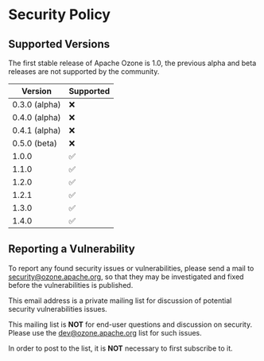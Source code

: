 # Security Policy

## Supported Versions

The first stable release of Apache Ozone is 1.0, the previous alpha and beta releases are not supported by the community.

| Version       | Supported          |
|---------------| ------------------ |
| 0.3.0 (alpha) | :x:                |
| 0.4.0 (alpha) | :x:                |
| 0.4.1 (alpha) | :x:                |
| 0.5.0 (beta)  | :x:                |
| 1.0.0         | :white_check_mark: |
| 1.1.0         | :white_check_mark: |
| 1.2.0         | :white_check_mark: |
| 1.2.1         | :white_check_mark: |
| 1.3.0         | :white_check_mark: |
| 1.4.0         | :white_check_mark: |

## Reporting a Vulnerability

To report any found security issues or vulnerabilities, please send a mail to security@ozone.apache.org, so that they may be investigated and fixed before the vulnerabilities is published.

This email address is a private mailing list for discussion of potential security vulnerabilities issues.

This mailing list is **NOT** for end-user questions and discussion on security. Please use the dev@ozone.apache.org list for such issues.

In order to post to the list, it is **NOT** necessary to first subscribe to it.

